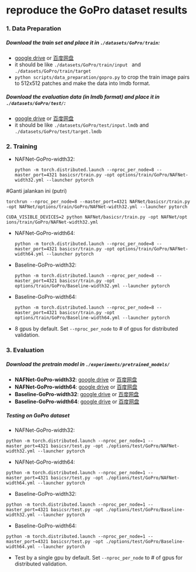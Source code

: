 # reproduce the GoPro dataset results 



### 1. Data Preparation

##### Download the train set and place it in ```./datasets/GoPro/train```:

* [google drive](https://drive.google.com/file/d/1zgALzrLCC_tcXKu_iHQTHukKUVT1aodI/view?usp=sharing) or [百度网盘](https://pan.baidu.com/s/1fdsn-M5JhxCL7oThEgt1Sw?pwd=9d26)
* it should be like ```./datasets/GoPro/train/input ``` and ```./datasets/GoPro/train/target```
* ```python scripts/data_preparation/gopro.py``` to crop the train image pairs to 512x512 patches and make the data into lmdb format.

##### Download the evaluation data (in lmdb format) and place it in ```./datasets/GoPro/test/```:

  * [google drive](https://drive.google.com/file/d/1abXSfeRGrzj2mQ2n2vIBHtObU6vXvr7C/view?usp=sharing) or [百度网盘](https://pan.baidu.com/s/1oZtEtYB7-2p3fCIspky_mw?pwd=rmv9)
  * it should be like ```./datasets/GoPro/test/input.lmdb``` and ```./datasets/GoPro/test/target.lmdb```



### 2. Training

* NAFNet-GoPro-width32:

  ```
  python -m torch.distributed.launch --nproc_per_node=8 --master_port=4321 basicsr/train.py -opt options/train/GoPro/NAFNet-width32.yml --launcher pytorch
  
  ```
#Ganti jalankan ini (putri)
```
torchrun --nproc_per_node=8 --master_port=4321 NAFNet/basicsr/train.py -opt NAFNet/options/train/GoPro/NAFNet-width32.yml --launcher pytorch

CUDA_VISIBLE_DEVICES=2 python NAFNet/basicsr/train.py -opt NAFNet/opt
ions/train/GoPro/NAFNet-width32.yml

```
* NAFNet-GoPro-width64:

  ```
  python -m torch.distributed.launch --nproc_per_node=8 --master_port=4321 basicsr/train.py -opt options/train/GoPro/NAFNet-width64.yml --launcher pytorch
  ```

* Baseline-GoPro-width32:

  ```
  python -m torch.distributed.launch --nproc_per_node=8 --master_port=4321 basicsr/train.py -opt options/train/GoPro/Baseline-width32.yml --launcher pytorch
  ```
  
* Baseline-GoPro-width64:

  ```
  python -m torch.distributed.launch --nproc_per_node=8 --master_port=4321 basicsr/train.py -opt options/train/GoPro/Baseline-width64.yml --launcher pytorch
  ```
  
* 8 gpus by default. Set ```--nproc_per_node``` to # of gpus for distributed validation.

  


### 3. Evaluation


##### Download the pretrain model in ```./experiments/pretrained_models/```
  * **NAFNet-GoPro-width32**: [google drive](https://drive.google.com/file/d/1Fr2QadtDCEXg6iwWX8OzeZLbHOx2t5Bj/view?usp=sharing) or [百度网盘](https://pan.baidu.com/s/1AbgG0yoROHmrRQN7dgzDvQ?pwd=so6v)
  * **NAFNet-GoPro-width64**: [google drive](https://drive.google.com/file/d/1S0PVRbyTakYY9a82kujgZLbMihfNBLfC/view?usp=sharing) or [百度网盘](https://pan.baidu.com/s/1g-E1x6En-PbYXm94JfI1vg?pwd=wnwh)
  * **Baseline-GoPro-width32**: [google drive](https://drive.google.com/file/d/14z7CxRzVkYEhFgsZg79GlPTEr3VFIGyl/view?usp=sharing)  or [百度网盘](https://pan.baidu.com/s/1WnFKYTAQyAQ9XuD5nlHw_Q?pwd=oieh)
  * **Baseline-GoPro-width64**: [google drive](https://drive.google.com/file/d/1yy0oPNJjJxfaEmO0pfPW_TpeoCotYkuO/view?usp=sharing)  or [百度网盘](https://pan.baidu.com/s/1Fqi2T4nyF_wo4wh1QpgIGg?pwd=we36)



##### Testing on GoPro dataset	

  * NAFNet-GoPro-width32:
```
python -m torch.distributed.launch --nproc_per_node=1 --master_port=4321 basicsr/test.py -opt ./options/test/GoPro/NAFNet-width32.yml --launcher pytorch
```

  * NAFNet-GoPro-width64:
```
python -m torch.distributed.launch --nproc_per_node=1 --master_port=4321 basicsr/test.py -opt ./options/test/GoPro/NAFNet-width64.yml --launcher pytorch
```

  * Baseline-GoPro-width32:
```
python -m torch.distributed.launch --nproc_per_node=1 --master_port=4321 basicsr/test.py -opt ./options/test/GoPro/Baseline-width32.yml --launcher pytorch
```

  * Baseline-GoPro-width64:
```
python -m torch.distributed.launch --nproc_per_node=1 --master_port=4321 basicsr/test.py -opt ./options/test/GoPro/Baseline-width64.yml --launcher pytorch
```

* Test by a single gpu by default. Set ```--nproc_per_node``` to # of gpus for distributed validation.

